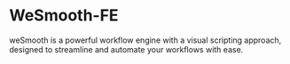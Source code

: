 # WeSmooth-FE
weSmooth is a powerful workflow engine with a visual scripting approach, designed to streamline and automate your workflows with ease.
